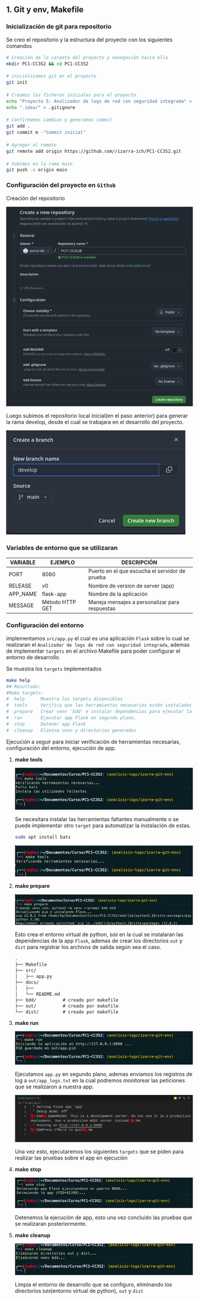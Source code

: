 ## 1. Git y env, Makefile

### Inicialización de git para repositorio

Se creo el repositorio y la estructura del proyecto con los siguientes comandos

```bash
# Creación de la carpeta del proyecto y navegación hacia ella
mkdir PC1-CC3S2 && cd PC1-CC3S2

# inicializamos git en el proyecto
git init

# Creamos los ficheros iniciales para el proyecto
echo "Proyecto 5: Analizador de logs de red con seguridad integrada" > README.md
echo ".idea/" > .gitignore

# Confirmamos cambios y generamos commit
git add .
git commit m -"Commit inicial"

# Agregar al remoto
git remote add origin https://github.com//izarra-ich/PC1-CC3S2.git

# Subimos en la rama main
git push -u origin main
```

### Configuración del proyecto en `Github` 

Creación del repositorio

![](img/image-1.png)

Luego subimos el repositorio local inicial(en el paso anterior) para generar la rama develop, desde el cual se trabajara en el desarrollo del proyecto.

![](img/image.png)

### Variables de entorno que se utilizaran
| VARIABLE   | EJEMPLO         | DESCRIPCIÓN                           |
|------------|------------------|---------------------------------------------|
| PORT       | 8080             | Puerto en el que escucha el servidor de prueba |
| RELEASE    | v0            | Nombre de version de server (app)          |
| APP_NAME | flask-app       | Nombre de la aplicación      |
| MESSAGE    | Método HTTP GET  | Maneja mensajes a personalizar para respuestas   |

### Configuración del entorno

implementamos `src/app.py` el cual es una aplicación `Flask` sobre lo cual se realizaran el `Analizador de logs de red con seguridad integrada`, ademas de implementar `targets` en el archivo Makefile para poder configurar el entorno de desarrollo.

Se muestra los `targets` implementados

```bash
make help
## Resultado:
#Make targets:
#  help      Muestra los targets disponibles
#  tools     Verifica que las herramientas necesarias estén instaladas
#  prepare   Crear venv 'bdd' e instalar dependencias para ejecutar la app Flask
#  run       Ejecutar app Flask en segundo plano.
#  stop      Detener app Flask
#  cleanup   Elimina venv y directorios generados
```

Ejecución a seguir para iniciar verificación de herramientas necesarias, configuración del entorno, ejecución de app.

1. **make tools**

    ![](img/image-2.png)

    Se necesitara instalar las herramientas faltantes manualmente o se puede implementar otro `target` para automatizar la instalación de estas.

    ```bash
    sudo apt install bats
    ```

    ![](img/image-3.png)

2. **make prepare**

    ![](img/image-4.png)

    Esto crea el entorno virtual de python, `bdd` en la cual se instalaran las dependencias de la app `Flask`, ademas de crear los directorios `out` y `dist` para registrar los archivos de salida según sea el caso.

    ```
    .
    ├── Makefile
    ├── src/
    │   ├── app.py
    ├── docs/
    │   ├── 
    │   └── README.md
    ├── bdd/          # creado por makefile
    ├── out/          # creado por makefile
    └── dist/         # creado por makefile
    ```

3. **make run**

    ![](img/image-5.png)

    Ejecutamos `app.py` en segundo plano, ademas enviamos los registros de log a `out/app_logs.txt` en la cual podremos monitorear las peticiones que se realizaron a nuestra app.

    ![](img/image-6.png)

    Una vez esto, ejecutaremos los siguientes `targets` que se piden para realizar las pruebas sobre el app en ejecución

4. **make stop**

    ![](img/image-7.png)

    Detenemos la ejecución de app, esto una vez concluido las pruebas que se realizaran posteriormente.

5. **make cleanup**

    ![](img/image-8.png)

    Limpia el entorno de desarrollo que se configuro, eliminando los directorios `bdd`(entorno virtual de python), `out` y `dist`